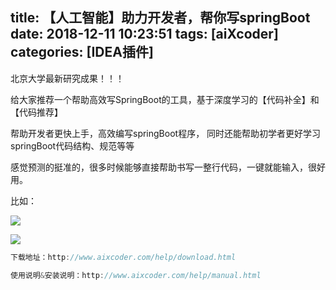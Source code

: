 title: 【人工智能】助力开发者，帮你写springBoot
date: 2018-12-11 10:23:51
tags: [aiXcoder]
categories: [IDEA插件]
---
北京大学最新研究成果！！！

给大家推荐一个帮助高效写SpringBoot的工具，基于深度学习的【代码补全】和【代码推荐】

帮助开发者更快上手，高效编写springBoot程序， 同时还能帮助初学者更好学习springBoot代码结构、规范等等

感觉预测的挺准的，很多时候能够直接帮助书写一整行代码，一键就能输入，很好用。

<!--more-->

比如：

![](/images/aiXcoder1.jpg)

![](/images/aiXcoder2.jpg)

```java
下载地址：http://www.aixcoder.com/help/download.html

使用说明&安装说明：http://www.aixcoder.com/help/manual.html
```
